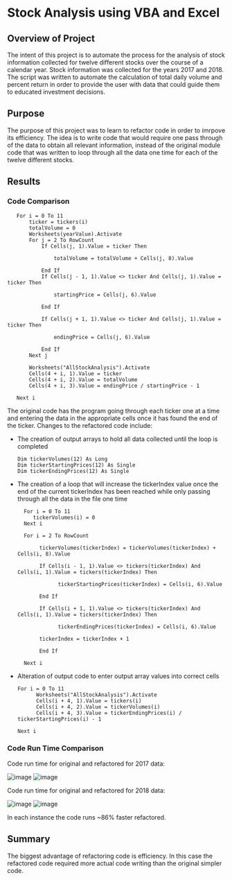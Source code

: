 # Stock Analysis using VBA and Excel

## Overview of Project

The intent of this project is to automate the process for the analysis of stock information collected for twelve different stocks over the course of a calendar year. Stock information was collected for the years 2017 and 2018. The script was written to automate the calculation of total daily volume and percent return in order to provide the user with data that could guide them to educated investment decisions.

## Purpose

The purpose of this project was to learn to refactor code in order to imrpove its efficiency. The idea is to write code that would require one pass through of the data to obtain all relevant information, instead of the original module code that was written to loop through all the data one time for each of the twelve different stocks.

## Results

### Code Comparison
```
   For i = 0 To 11
       ticker = tickers(i)
       totalVolume = 0
       Worksheets(yearValue).Activate
       For j = 2 To RowCount
           If Cells(j, 1).Value = ticker Then

               totalVolume = totalVolume + Cells(j, 8).Value

           End If
           If Cells(j - 1, 1).Value <> ticker And Cells(j, 1).Value = ticker Then

               startingPrice = Cells(j, 6).Value

           End If

           If Cells(j + 1, 1).Value <> ticker And Cells(j, 1).Value = ticker Then

               endingPrice = Cells(j, 6).Value

           End If
       Next j
       
       Worksheets("AllStockAnalysis").Activate
       Cells(4 + i, 1).Value = ticker
       Cells(4 + i, 2).Value = totalVolume
       Cells(4 + i, 3).Value = endingPrice / startingPrice - 1

   Next i
   ```
The original code has the program going through each ticker one at a time and entering the data in the appropriate cells once it has found the end of the ticker. Changes to the refactored code include:

- The creation of output arrays to hold all data collected until the loop is completed
  ```
  Dim tickerVolumes(12) As Long
  Dim tickerStartingPrices(12) As Single
  Dim tickerEndingPrices(12) As Single
  ```
- The creation of a loop that will increase the tickerIndex value once the end of the current tickerIndex has been reached while only passing through all the data in the file one time
  ```
    For i = 0 To 11
       tickerVolumes(i) = 0
    Next i
    
    For i = 2 To RowCount   
                   
         tickerVolumes(tickerIndex) = tickerVolumes(tickerIndex) + Cells(i, 8).Value
        
         If Cells(i - 1, 1).Value <> tickers(tickerIndex) And Cells(i, 1).Value = tickers(tickerIndex) Then

               tickerStartingPrices(tickerIndex) = Cells(i, 6).Value

         End If
                               
         If Cells(i + 1, 1).Value <> tickers(tickerIndex) And Cells(i, 1).Value = tickers(tickerIndex) Then

               tickerEndingPrices(tickerIndex) = Cells(i, 6).Value
          
         tickerIndex = tickerIndex + 1
            
         End If
         
    Next i
    ```
- Alteration of output code to enter output array values into correct cells
  ```
  For i = 0 To 11
        Worksheets("AllStockAnalysis").Activate
        Cells(i + 4, 1).Value = tickers(i)
        Cells(i + 4, 2).Value = tickerVolumes(i)
        Cells(i + 4, 3).Value = tickerEndingPrices(i) / tickerStartingPrices(i) - 1
        
  Next i
  ```
### Code Run Time Comparison

Code run time for original and refactored for 2017 data:

![image](https://user-images.githubusercontent.com/90329647/156912266-af52b0c5-ee79-4815-b8f2-af365f491c8d.png)
![image](https://user-images.githubusercontent.com/90329647/156912275-c2f98c25-0562-43f0-bb7b-b82432b3dea5.png)

Code run time for original and refactored for 2018 data:

![image](https://user-images.githubusercontent.com/90329647/156912296-5423389d-424e-4bf4-8453-d8c09256f4dc.png)
![image](https://user-images.githubusercontent.com/90329647/156912315-460e21b8-59e8-40cc-9178-6bd571da6434.png)

In each instance the code runs ~86% faster refactored.

## Summary

The biggest advantage of refactoring code is efficiency. In this case the refactored code required more actual code writing than the original simpler code.
